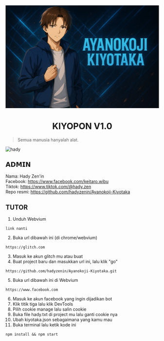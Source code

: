 ![kiyopon](hady-zen/kiyopon.png) 

<h1 align="center">KIYOPON V1.0</h1>

> Semua manusia hanyalah alat.<br>

![hady](https://skillicons.dev/icons?i=html,css,js,nodejs,bash&theme=dark) 

## 𝗔𝗗𝗠𝗜𝗡 

Nama: Hady Zen'in<br>
Facebook: https://www.facebook.com/keitaro.wibu <br>
Tiktok: https://www.tiktok.com/@hady.zen <br>
Repo resmi: https://github.com/hadyzenin/Ayanokoji-Kiyotaka

## TUTOR 

1. Unduh Webvium <br>
```hady
link nanti
```
2. Buka url dibawah ini (di chrome/webvium) <br>
```hady
https://glitch.com
```
3. Masuk ke akun glitch mu atau buat <br>
4. Buat project baru dan masukkan url ini, lalu klik "go" <br>
```hady
https://github.com/hadyzenin/Ayanokoji-Kiyotaka.git
```
5. Buka url dibawah ini di Webvium <br>
```hady
https://www.facebook.com
``` 
6. Masuk ke akun facebook yang ingin dijadikan bot <br>
7. Klik titik tiga lalu klik DevTools <br>
8. Pilih cookie manage lalu salin cookie <br>
9. Buka file hady.txt di project mu lalu ganti cookie nya <br>
10. Ubah kiyotaka.json sebagaimana yang kamu mau <br>
11. Buka terminal lalu ketik kode ini <br> 
```hady
npm install && npm start
```
